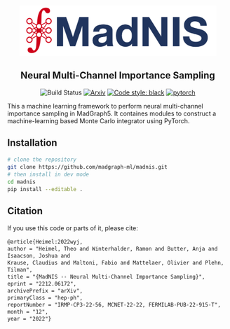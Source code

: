 <p align="center">
  <img src="docs/source/_static/logo-light.png" width="450", alt="MadNIS">
</p>

<h2 align="center">Neural Multi-Channel Importance Sampling</h2>

<p align="center">
<img alt="Build Status" src="https://github.com/madgraph-ml/MadNIS/actions/workflows/ci.yml/badge.svg">
<a href="https://arxiv.org/abs/2212.06172"><img alt="Arxiv" src="https://img.shields.io/badge/arXiv-2212.06172-b31b1b.svg"></a>
<a href="https://github.com/psf/black"><img alt="Code style: black" src="https://img.shields.io/badge/code%20style-black-000000.svg"></a>
<a href="https://pytorch.org"><img alt="pytorch" src="https://img.shields.io/badge/PyTorch-2.0-DC583A.svg?style=flat&logo=pytorch"></a>
</p>

This a machine learning framework to perform neural multi-channel importance sampling in MadGraph5.
It containes modules to construct a machine-learning based Monte Carlo integrator using PyTorch.


## Installation

```sh
# clone the repository
git clone https://github.com/madgraph-ml/madnis.git
# then install in dev mode
cd madnis
pip install --editable .
```

## Citation

If you use this code or parts of it, please cite:

    @article{Heimel:2022wyj,
    author = "Heimel, Theo and Winterhalder, Ramon and Butter, Anja and Isaacson, Joshua and
    Krause, Claudius and Maltoni, Fabio and Mattelaer, Olivier and Plehn, Tilman",
    title = "{MadNIS -- Neural Multi-Channel Importance Sampling}",
    eprint = "2212.06172",
    archivePrefix = "arXiv",
    primaryClass = "hep-ph",
    reportNumber = "IRMP-CP3-22-56, MCNET-22-22, FERMILAB-PUB-22-915-T",
    month = "12",
    year = "2022"}
